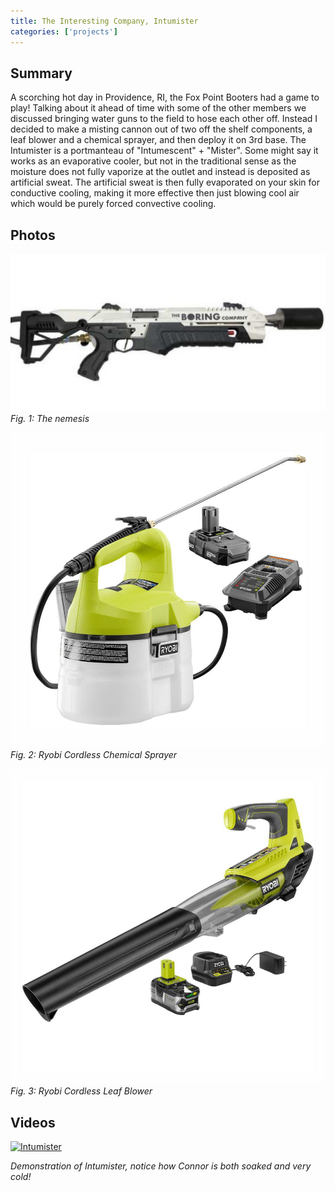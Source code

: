 ```yaml
---
title: The Interesting Company, Intumister
categories: ['projects']
---
```

## Summary

A scorching hot day in Providence, RI, the Fox Point Booters had a game to play! Talking about it ahead of time with some of the other members we discussed bringing water guns to the field to hose each other off. Instead I decided to make a misting cannon out of two off the shelf components, a leaf blower and a chemical sprayer, and then deploy it on 3rd base. The Intumister is a portmanteau of "Intumescent" + "Mister". Some might say it works as an evaporative cooler, but not in the traditional sense as the moisture does not fully vaporize at the outlet and instead is deposited as artificial sweat. The artificial sweat is then fully evaporated on your skin for conductive cooling, making it more effective then just blowing cool air which would be purely forced convective cooling.

## Photos
![](flamethrower.jpeg)
*Fig. 1: The nemesis*

![](water.jpeg)
*Fig. 2: Ryobi Cordless Chemical Sprayer*

![](blower.jpeg)
*Fig. 3: Ryobi Cordless Leaf Blower*


## Videos
[![Intumister](http://img.youtube.com/vi/D8L9ttLUJa8/0.jpg)](http://www.youtube.com/watch?v=D8L9ttLUJa8)

*Demonstration of Intumister, notice how Connor is both soaked and very cold!*
